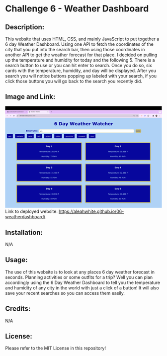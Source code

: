 # Challenge 6 - Weather Dashboard

## Description:
This website that uses HTML, CSS, and mainly JavaScript to put together a 6 day Weather Dashboard. Using one API to fetch the coordinates of the city that you put into the search bar, then using those coordinates in another API to get the weather forecast for that place. I decided on pulling up the temperature and humidity for today and the following 5. There is a search button to use or you can hit enter to search. Once you do so, six cards with the temperature, humidity, and day will be displayed. After you search you will notice buttons popping up labeled with your search, if you click those buttons you will go back to the search you recently did.

## Image and Link:
![Alt text](./assets/weather-screenshot.png)
Link to deployed website: https://aleahwhite.github.io/06-weatherdashboard/ 

## Installation:
N/A

## Usage:
The use of this website is to look at any places 6 day weather forecast in seconds. Planning activities or some outfits for a trip? Well you can plan accordingly using the 6 Day Weather Dashboard to tell you the temperature and humidity of any city in the world with just a click of a button! It will also save your recent searches so you can access them easily.

## Credits:
N/A

## License:
Please refer to the MIT License in this repository!